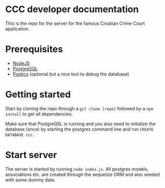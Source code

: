 # CCC developer documentation

This is the repo for the server for the famous Croatian Crime Court application.

# Prerequisites

* [NodeJS](https://nodejs.org)
* [PostgreSQL](https://www.postgresql.org/)
* [Postico](https://eggerapps.at/postico/) (optional but a nice tool to debug the database)

# Getting started

Start by cloning the repo through a `git clone [repo]` followed by a `npm install` to get all dependencies.

Make sure that PostgreQSL is running and you also need to initialize the database (once) by starting
the postgres command line and run `CREATE DATABASE ccc`.

# Start server

The server is started by running `node index.js`. All postgres models, associations etc. are created through 
the sequelize ORM and also seeded with some dummy data. 
